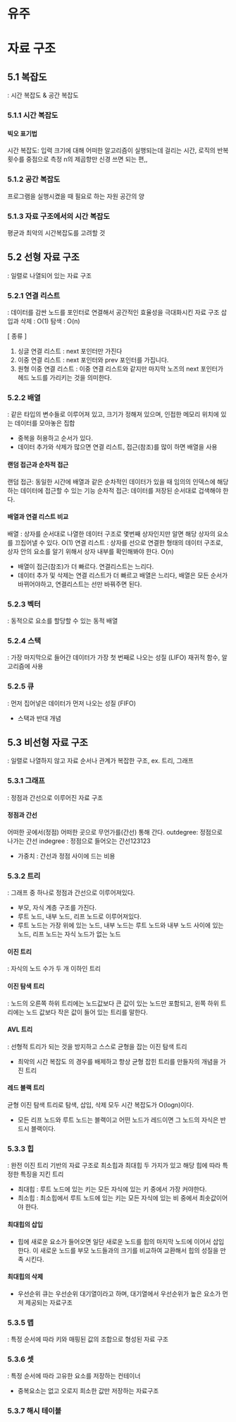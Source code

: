 # 유주

# 자료 구조

## 5.1 복잡도

: 시간 복잡도 & 공간 복잡도

### 5.1.1 시간 복잡도

#### 빅오 표기법

시간 복잡도: 입력 크기에 대해 어떠한 알고리즘이 실행되는데 걸리는 시간, 로직의 반복 횟수를 중점으로 측정
n의 제곱항만 신경 쓰면 되는 편,,

### 5.1.2 공간 복잡도

프로그램을 실행시켰을 때 필요로 하는 자원 공간의 양

### 5.1.3 자료 구조에서의 시간 복잡도

평균과 최악의 시간복잡도를 고려할 것

## 5.2 선형 자료 구조

: 일렬로 나열되어 있는 자료 구조

### 5.2.1 연결 리스트

: 데이터를 감싼 노드를 포인터로 연결해서 공간적인 효율성을 극대화시킨 자료 구조
삽입과 삭제 : O(1)
탐색 : O(n)

[ 종류 ]

1. 싱글 연결 리스트 : next 포인터만 가진다
2. 이중 연결 리스트 : next 포인터와 prev 포인터를 가집니다.
3. 원형 이중 연결 리스트 : 이중 연결 리스트와 같지만 마지막 노즈의 next 포인터가 헤드 노드를 가리키는 것을 의미한다.

### 5.2.2 배열

: 같은 타입의 변수들로 이루어져 있고, 크기가 정해져 있으며, 인접한 메모리 위치에 있는 데이터를 모아놓은 집합

- 중복을 허용하고 순서가 있다.
- 데이터 추가와 삭제가 많으면 연결 리스트, 접근(참조)를 많이 하면 배열을 사용

#### 랜덤 접근과 순차적 접근

랜덤 접근: 동일한 시간에 배열과 같은 순차적인 데이터가 있을 때 임의의 인덱스에 해당하는 데이터에 접근할 수 있는 기능
순차적 접근: 데이터를 저장된 순서대로 겁색해야 한다.

#### 배열과 연결 리스트 비교

배열 : 상자를 순서대로 나열한 데이터 구조로 몇번째 상자인지만 알면 해당 상자의 요소를 끄집어낼 수 있다. O(1)
연결 리스트 : 상자를 선으로 연결한 형태의 데이터 구조로, 상자 안의 요소를 알기 위해서 상자 내부를 확인해봐야 한다. O(n)

- 배열이 접근(참조)가 더 빠르다. 연결리스트는 느리다.
- 데이터 추가 및 삭제는 연결 리스트가 더 빠르고 배열은 느리다, 배열은 모든 순서가 바뀌어야하고, 연결리스트는 선만 바꿔주면 된다.

### 5.2.3 벡터

: 동적으로 요소를 할당할 수 있는 동적 배열

### 5.2.4 스택

: 가장 마지막으로 들어간 데이터가 가장 첫 번째로 나오는 성질 (LIFO)
재귀적 함수, 알고리즘에 사용

### 5.2.5 큐

: 먼저 집어넣은 데이터가 먼저 나오는 성질 (FIFO)

- 스택과 반대 개념

## 5.3 비선형 자료 구조

: 일렬로 나열하지 않고 자료 순서나 관계가 복잡한 구조, ex. 트리, 그래프

### 5.3.1 그래프

: 정점과 간선으로 이루어진 자료 구조

#### 정점과 간선

어떠한 곳에서(정점) 어떠한 곳으로 무언가를(간선) 통해 간다.
outdegree: 정점으로 나가는 간선
indegree : 정점으로 들어오는 간선123123

- 가중치 : 간선과 정점 사이에 드는 비용

### 5.3.2 트리

: 그래프 중 하나로 정점과 간선으로 이루어져있다.

- 부모, 자식 계층 구조를 가진다.
- 루트 노드, 내부 노드, 리프 노드로 이루어져있다.
- 루트 노드는 가장 위에 있는 노드, 내부 노드는 루트 노드와 내부 노드 사이에 있는 노드, 리프 노드는 자식 노드가 없는 노드

#### 이진 트리

: 자식의 노드 수가 두 개 이하인 트리

#### 이진 탐색 트리

: 노드의 오른쪽 하위 트리에는 노드값보다 큰 값이 있는 노드만 포함되고, 왼쪽 하위 트리에는 노드 값보다 작은 값이 들어 있는 트리를 말한다.

#### AVL 트리

: 선형적 트리가 되는 것을 방지하고 스스로 균형을 잡는 이진 탐색 트리

- 최악의 시간 복잡도 의 경우를 배제하고 항상 균형 잡힌 트리를 만들자의 개념을 가진 트리

#### 레드 블랙 트리

균형 이진 탐색 트리로 탐색, 삽입, 삭제 모두 시간 복잡도가 O(logn)이다.

- 모든 리프 노드와 루트 노드는 블랙이고 어떤 노드가 레드이면 그 노드의 자식은 반드시 블랙이다.

### 5.3.3 힙

: 완전 이진 트리 기반의 자료 구조로 최소힙과 최대힙 두 가지가 있고 해당 힙에 따라 특정한 특징을 지킨 트리

- 최대힙 : 루트 노드에 있는 키는 모든 자식에 있는 키 중에서 가장 커야한다.
- 최소힙 : 최소힙에서 루트 노드에 있는 키는 모든 자식에 있는 비 중에서 최솟값이어야 한다.

#### 최대힙의 삽입

- 힙에 새로운 요소가 들어오면 일단 새로운 노드를 힙의 마지막 노드에 이어서 삽입한다. 이 새로운 노드를 부모 노드들과의 크기를 비교하여 교환해서 힙의 성질을 만족 시킨다.

#### 최대힙의 삭제

- 우선순위 큐는 우선순위 대기열이라고 하며, 대기열에서 우선순위가 높은 요소가 먼저 제공되는 자료구조

### 5.3.5 맵

: 특정 순서에 따라 키와 매핑된 값의 조합으로 형성된 자료 구조

### 5.3.6 셋

: 특정 순서에 따라 고유한 요소를 저장하는 컨테이너

- 중복요소는 없고 오로지 희소한 값만 저장하는 자료구조

### 5.3.7 해시 테이블
